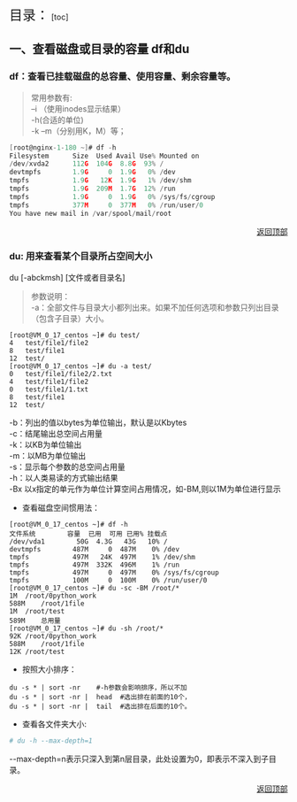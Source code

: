 <span id ="jump"><font size=5>目录：</font></span>
[toc]

## 一、查看磁盘或目录的容量 df和du

### df：查看已挂载磁盘的总容量、使用容量、剩余容量等。

>常用参数有:  
–i （使用inodes显示结果）  
-h(合适的单位)  
-k –m（分别用K，M）等；

```c
[root@nginx-1-180 ~]# df -h
Filesystem      Size  Used Avail Use% Mounted on
/dev/xvda2      112G  104G  8.8G  93% /
devtmpfs        1.9G     0  1.9G   0% /dev
tmpfs           1.9G   12K  1.9G   1% /dev/shm
tmpfs           1.9G  209M  1.7G  12% /run
tmpfs           1.9G     0  1.9G   0% /sys/fs/cgroup
tmpfs           377M     0  377M   0% /run/user/0
You have new mail in /var/spool/mail/root
```

<a href="#jump" target="_self"><p align="right">返回顶部</p></a>

### du: 用来查看某个目录所占空间大小

du [-abckmsh] [文件或者目录名] 
>参数说明：  
>-a：全部文件与目录大小都列出来。如果不加任何选项和参数只列出目录（包含子目录）大小。

```shell
[root@VM_0_17_centos ~]# du test/
4	test/file1/file2
8	test/file1
12	test/
[root@VM_0_17_centos ~]# du -a test/
0	test/file1/file2/2.txt
4	test/file1/file2
0	test/file1/1.txt
8	test/file1
12	test/
```

-b：列出的值以bytes为单位输出，默认是以Kbytes  
-c：结尾输出总空间占用量  
-k：以KB为单位输出  
-m：以MB为单位输出  
-s：显示每个参数的总空间占用量  
-h：以人类易读的方式输出结果  
-Bx     以x指定的单元作为单位计算空间占用情况，如-BM,则以1M为单位进行显示  

- 查看磁盘空间惯用法：

```shell
[root@VM_0_17_centos ~]# df -h 
文件系统        容量  已用  可用 已用% 挂载点
/dev/vda1        50G  4.3G   43G   10% /
devtmpfs        487M     0  487M    0% /dev
tmpfs           497M   24K  497M    1% /dev/shm
tmpfs           497M  332K  496M    1% /run
tmpfs           497M     0  497M    0% /sys/fs/cgroup
tmpfs           100M     0  100M    0% /run/user/0
[root@VM_0_17_centos ~]# du -sc -BM /root/*
1M	/root/0python_work
588M	/root/1file
1M	/root/test
589M	总用量
[root@VM_0_17_centos ~]# du -sh /root/*
92K	/root/0python_work
588M	/root/1file
12K	/root/test
```

- 按照大小排序：

```shell
du -s * | sort -nr    #-h参数会影响排序，所以不加
du -s * | sort -nr |  head  #选出排在前面的10个，
du -s * | sort -nr |  tail  #选出排在后面的10个。
```

- 查看各文件夹大小:

```bash
# du -h --max-depth=1
```

--max-depth=n表示只深入到第n层目录，此处设置为0，即表示不深入到子目录。

<a href="#jump" target="_self"><p align="right">返回顶部</p></a>

